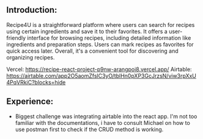 Introduction:
-
Recipe4U is a straightforward platform where users can search for recipes using certain ingredients and save it to their favorites. It offers a user-friendly interface for browsing recipes, including detailed information like ingredients and preparation steps. Users can mark recipes as favorites for quick access later. Overall, it's a convenient tool for discovering and organizing recipes.

Vercel: https://recipe-react-project-p9nw-arangpoi8.vercel.app/
Airtable: https://airtable.com/app2O5aomZfslC3yO/tblHn0pXP3GcJrzsN/viw3rpXxU4PqVRkiC?blocks=hide

Experience: 
- 
- Biggest challenge was integrating airtable into the react app. I'm not too familiar with the documentations, i have to consult Michael on how to use postman first to check if the CRUD method is working.  
